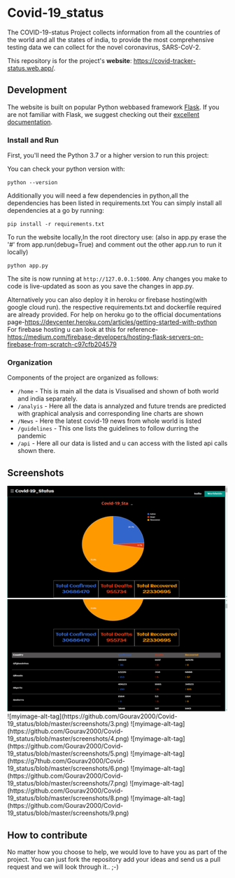 # Covid-19_status


The COVID-19-status Project collects information from all the countries of the world and all the states of india, to provide the most comprehensive testing data we can collect for the novel coronavirus, SARS-CoV-2.

This repository is for the project's **website**: https://covid-tracker-status.web.app/.

## Development

The website is built on popular Python webbased framework [Flask](https://palletsprojects.com/p/flask/). If you are not familiar with Flask, we suggest checking out their [excellent documentation](https://flask.palletsprojects.com/en/1.1.x/).

### Install and Run

First, you'll need the Python 3.7 or a higher version to run this project:

You can check your python version with:

```shell
python --version
```
Additionally you will need a few dependencies in python,all the dependencies has been listed in requirements.txt
You can simply install all dependencies at a go by running:

```shell
pip install -r requirements.txt
```

To run the website locally,In the root directory use:
(also in app.py erase the '#' from app.run(debug=True) and comment out the other app.run to run it locally)
```shell
python app.py
```
The site is now running at `http://127.0.0.1:5000`. Any changes you make to code is live-updated as soon as you save the changes in app.py. 



Alternatively you can also deploy it in heroku or firebase hosting(with google cloud run). the respective requirements.txt and dockerfile required are already provided.
For help on heroku go to the official documentations page-https://devcenter.heroku.com/articles/getting-started-with-python
For firebase hosting u can look at this for reference- https://medium.com/firebase-developers/hosting-flask-servers-on-firebase-from-scratch-c97cfb204579

### Organization

Components of the project are organized as follows:

- `/home` - This is main all the data is Visualised and shown of both world and india separately.
- `/analyis` - Here all the data is annalyzed and future trends are predicted with graphical analysis and corresponding line charts are shown
- `/News` - Here the latest covid-19 news from whole world is listed
- `/guidelines` - This one lists the guidelines to follow durring the pandemic
- `/api` - Here all our data is listed  and u can access with the listed api calls shown there. 

## Screenshots
<img src="https://github.com/Gourav2000/Covid-19_status/blob/master/screenshots/1.png" width="683" height="256">
<img src="https://github.com/Gourav2000/Covid-19_status/blob/master/screenshots/2.png" width="683" height="256">
![myimage-alt-tag](https://github.com/Gourav2000/Covid-19_status/blob/master/screenshots/3.png)
![myimage-alt-tag](https://github.com/Gourav2000/Covid-19_status/blob/master/screenshots/4.png)
![myimage-alt-tag](https://github.com/Gourav2000/Covid-19_status/blob/master/screenshots/5.png)
![myimage-alt-tag](https://g7thub.com/Gourav2000/Covid-19_status/blob/master/screenshots/6.png)
![myimage-alt-tag](https://github.com/Gourav2000/Covid-19_status/blob/master/screenshots/7.png)
![myimage-alt-tag](https://github.com/Gourav2000/Covid-19_status/blob/master/screenshots/8.png)
![myimage-alt-tag](https://github.com/Gourav2000/Covid-19_status/blob/master/screenshots/9.png)

## How to contribute

No matter how you choose to help, we would love to have you as part of the project. 
You can just fork the repository add your ideas and send us a pull request and we will look through it.. ;-)
